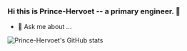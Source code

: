 ### Hi this is Prince-Hervoet -- a primary engineer. 👋
- 💬 Ask me about ...

![Prince-Hervoet's GitHub stats](https://github-readme-stats.vercel.app/api?username=Prince-Hervoet&show_icons=true&bg_color=00000000)
<!--
**Prince-Hervoet/Prince-Hervoet** is a ✨ _special_ ✨ repository because its `README.md` (this file) appears on your GitHub profile.

Here are some ideas to get you started:

- 🔭 I’m currently working on ...
- 🌱 I’m currently learning ...
- 👯 I’m looking to collaborate on ...
- 🤔 I’m looking for help with ...
- 💬 Ask me about ...
- 📫 How to reach me: ...
- 😄 Pronouns: ...
- ⚡ Fun fact: ...
-->
